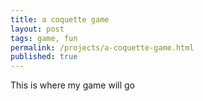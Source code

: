 ```yaml
---
title: a coquette game
layout: post
tags: game, fun
permalink: /projects/a-coquette-game.html
published: true
---
```


This is where my game will go


